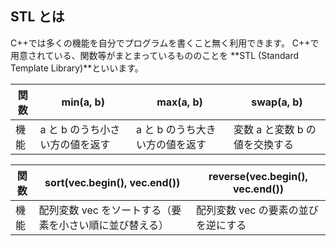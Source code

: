 ## STL とは

C++では多くの機能を自分でプログラムを書くこと無く利用できます。
C++で用意されている、関数等がまとまっているもののことを **STL (Standard Template Library)**といいます。

| 関数 | min(a, b)                       | max(a, b)                       | swap(a, b)                     |
| ---- | ------------------------------- | ------------------------------- | ------------------------------ |
| 機能 | a と b のうち小さい方の値を返す | a と b のうち大きい方の値を返す | 変数 a と変数 b の値を交換する |

| 関数 | sort(vec.begin(), vec.end())                            | reverse(vec.begin(), vec.end())     |
| ---- | ------------------------------------------------------- | ----------------------------------- |
| 機能 | 配列変数 vec をソートする（要素を小さい順に並び替える） | 配列変数 vec の要素の並びを逆にする |
